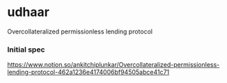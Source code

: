 # udhaar
Overcollateralized permissionless lending protocol

### Initial spec
https://www.notion.so/ankitchiplunkar/Overcollateralized-permissionless-lending-protocol-462a1236e4174006bf94505abce41c71
